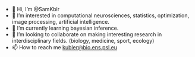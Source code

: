 - 👋 Hi, I’m @SamKblr
- 👀 I’m interested in computational neurosciences, statistics, optimization, image processing, artificial intelligence.
- 🌱 I’m currently learning bayesian inference.
- 💞️ I’m looking to collaborate on making interesting research in interdisciplinary fields. (biology, medicine, sport, ecology)
- 📫 How to reach me kubler@bio.ens.psl.eu

<!---
SamKblr/SamKblr is a ✨ special ✨ repository because its `README.md` (this file) appears on your GitHub profile.
You can click the Preview link to take a look at your changes.
--->

